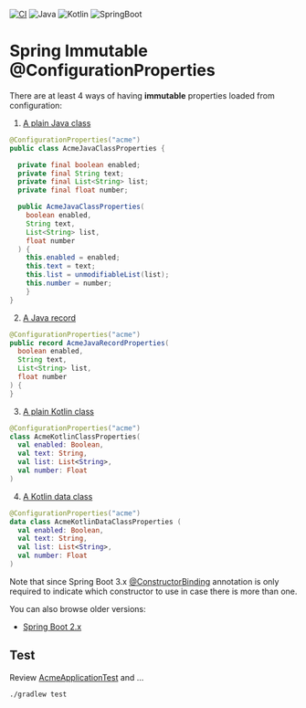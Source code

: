 [![CI](https://github.com/rogervinas/spring-immutable-configuration-properties/actions/workflows/gradle.yml/badge.svg?branch=master)](https://github.com/rogervinas/spring-immutable-configuration-properties/actions/workflows/gradle.yml)
![Java](https://img.shields.io/badge/Java-21-blue?labelColor=black)
![Kotlin](https://img.shields.io/badge/Kotlin-2.0.0-blue?labelColor=black)
![SpringBoot](https://img.shields.io/badge/SpringBoot-3.3.0-blue?labelColor=black)

# Spring Immutable @ConfigurationProperties

There are at least 4 ways of having **immutable** properties loaded from configuration:

1) [A plain Java class](src/main/java/com/acme/AcmeJavaClassProperties.java)
```java
@ConfigurationProperties("acme")
public class AcmeJavaClassProperties {

  private final boolean enabled;
  private final String text;
  private final List<String> list;
  private final float number;

  public AcmeJavaClassProperties(
    boolean enabled,
    String text,
    List<String> list,
    float number
  ) {
    this.enabled = enabled;
    this.text = text;
    this.list = unmodifiableList(list);
    this.number = number;
    }
}
```

2) [A Java record](src/main/java/com/acme/AcmeJavaRecordProperties.java)
```java
@ConfigurationProperties("acme")
public record AcmeJavaRecordProperties(
  boolean enabled,
  String text,
  List<String> list,
  float number
) {
}
```

3) [A plain Kotlin class](src/main/java/com/acme/AcmeKotlinClassProperties.kt)
```kotlin
@ConfigurationProperties("acme")
class AcmeKotlinClassProperties(
  val enabled: Boolean,
  val text: String,
  val list: List<String>,
  val number: Float
)
```

4) [A Kotlin data class](src/main/java/com/acme/AcmeKotlinDataClassProperties.kt)
```kotlin
@ConfigurationProperties("acme")
data class AcmeKotlinDataClassProperties (
  val enabled: Boolean,
  val text: String,
  val list: List<String>,
  val number: Float
)
```

Note that since Spring Boot 3.x [@ConstructorBinding](https://docs.spring.io/spring-boot/docs/current/api/org/springframework/boot/context/properties/bind/ConstructorBinding.html) annotation is only required to indicate which constructor to use in case there is more than one.

You can also browse older versions:
* [Spring Boot 2.x](https://github.com/rogervinas/spring-immutable-configuration-properties/tree/spring-boot-2.x)

## Test

Review [AcmeApplicationTest](src/test/java/com/acme/AcmeApplicationTest.java) and ...

```bash
./gradlew test
```
